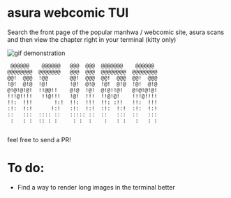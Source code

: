 # asura webcomic TUI

Search the front page of the popular manhwa / webcomic site, asura scans and then view the chapter right in your terminal (kitty only)

![gif demonstration](https://github.com/sweetbbak/asura-web-comic-TUI/blob/main/asura_testes.gif)


```
 @@@@@@    @@@@@@   @@@  @@@  @@@@@@@    @@@@@@   
@@@@@@@@  @@@@@@@   @@@  @@@  @@@@@@@@  @@@@@@@@  
@@!  @@@  !@@       @@!  @@@  @@!  @@@  @@!  @@@  
!@!  @!@  !@!       !@!  @!@  !@!  @!@  !@!  @!@  
@!@!@!@!  !!@@!!    @!@  !@!  @!@!!@!   @!@!@!@!  
!!!@!!!!   !!@!!!   !@!  !!!  !!@!@!    !!!@!!!!  
!!:  !!!       !:!  !!:  !!!  !!: :!!   !!:  !!!  
:!:  !:!      !:!   :!:  !:!  :!:  !:!  :!:  !:!  
::   :::  :::: ::   ::::: ::  ::   :::  ::   :::  
 :   : :  :: : :     : :  :    :   : :   :   : :  


```

feel free to send a PR!

# To do:
- Find a way to render long images in the terminal better
